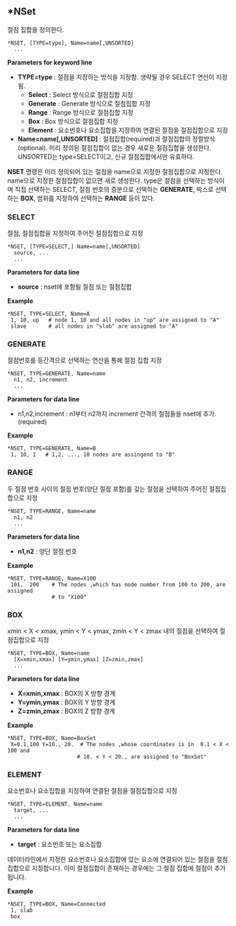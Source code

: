 ## *NSet 
절점 집합을 정의한다. 

```{.no-highlight}
*NSET, [TYPE=type], Name=name[,UNSORTED]
  ...
```
__Parameters for keyword line__

- __TYPE=type__ : 절점을 지정하는 방식을 지정함. 생략될 경우 SELECT 연산이 지정됨.
    * __Select__ : Select 방식으로 절점집합 지정
    * __Generate__ : Generate 방식으로 절점집합 지정
    * __Range__ : Range 방식으로 절점집합 지정
    * __Box__ : Box 방식으로 절점집합 지정 
    * __Element__ : 요소번호나 요소집합을 지정하여 연결된 절점을 절점집합으로 지정
- __Name=name[,UNSORTED]__ : 절점집합(required)과 절점집합의 정렬방식(optional). 미리 정의된 절점집합이 없는 경우 새로운 절점집합을 생성한다. UNSORTED는 type=SELECT이고, 신규 절점집합에서만 유효하다. 


__NSET__ 명령은 미리 정의되어 있는 절점을 name으로 지정한 절점집합으로 지정한다. name으로 지정한 절점집합이 없으면 새로 생성한다. type은 절점을 선택하는 방식이며 직접 선택하는 SELECT, 절점 번호의 증분으로 선택하는 __GENERATE__, 박스로 선택하는 __BOX__, 범위를 지정하여 선택하는 __RANGE__ 등이 있다. 


### SELECT

절점, 절점집합을 지정하여 주어진 절점집합으로 지정
```{.no-highlight}
*NSET, [TYPE=SELECT,] Name=name[,UNSORTED]
  source, ...
  ...
```

__Parameters for data line__

- __source__ : nset에 포함될 절점 또는 절점집합

__Example__

```
*NSET, TYPE=SELECT, Name=A
 1, 10, up   # node 1, 10 and all nodes in "up" are assigned to "A"
 slave       # all nodes in "slab" are assigned to "A"
```

### GENERATE

절점번호를 등간격으로 선택하는 연산을 통해 절점 집합 지정

```
*NSET, TYPE=GENERATE, Name=name
  n1, n2, increment
  ...
```

__Parameters for data line__

- n1,n2,increment : n1부터 n2까지 increment 간격의 절점들을 nset에 추가. (required)

__Example__

```
*NSET, TYPE=GENERATE, Name=B
 1, 10, 1   # 1,2, ..., 10 nodes are assingend to "B"
```


###  RANGE
두 절점 번호 사이의 절점 번호(양단 절점 포함)를 갖는 절점을 선택하여 주어진 절점집합으로 지정

```
*NSET, TYPE=RANGE, Name=name
  n1, n2
  ...
```

__Parameters for data line__

- __n1,n2__ : 양단 절점 번호

__Example__
```
*NSET, TYPE=RANGE, Name=X100
 101,  200    # The nodes ,which has node number from 100 to 200, are assigned
              # to "X100"
```

### BOX
xmin < X < xmax, ymin < Y < ymax, zmin < Y < zmax 내의 절점을 선택하여 절점집합으로 지정

```
*NSET, TYPE=BOX, Name=name
  [X=xmin,xmax] [Y=ymin,ymax] [Z=zmin,zmax]
  ...
```

__Parameters for data line__

- __X=xmin,xmax__ : BOX의 X 방향 경계
- __Y=ymin,ymax__ : BOX의 Y 방향 경계
- __Z=zmin,zmax__ : BOX의 Z 방향 경계

__Example__
```
*NSET, TYPE=BOX, Name=BoxSet
 X=0.1,100 Y=10., 20.  # The nodes ,whose coordinates is in  0.1 < X < 100 and  
                      # 10. < Y < 20., are assigned to "BoxSet"
```

### ELEMENT
요소번호나 요소집합을 지정하여 연결된 절점을 절점집합으로 지정

```
*NSET, TYPE=ELEMENT, Name=name
  target, ...
  ...
```

__Parameters for data line__

- __target__ : 요소번호 또는 요소집합

데이터라인에서 지정한 요소번호나 요소집합에 있는 요소에 연결되어 있는 절점을 절점집합으로 지정합니다. 이미 절점집합이 존재하는 경우에는 그 절점 집합에 절점이 추가됩니다. 


__Example__
```
*NSET, TYPE=BOX, Name=Connected
 1, slab
 box
```
